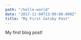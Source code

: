 ```yaml
---
path: "/hello-world"
date: "2017-11-04T13:00:00.000Z"
title: "My First Gatsby Post"
---
```


My first blog post!